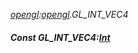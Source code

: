 _[opengl](../../modules/opengl/opengl-module.md):[opengl](../../modules/opengl/opengl-module.md).GL\_INT\_VEC4_
##### Const GL\_INT\_VEC4:[Int](../../modules/wonkey/wonkey-types-int.md)
